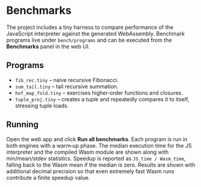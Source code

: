 # Benchmarks

The project includes a tiny harness to compare performance of the JavaScript
interpreter against the generated WebAssembly. Benchmark programs live under
`bench/programs` and can be executed from the **Benchmarks** panel in the web
UI.

## Programs

- `fib_rec.tiny` – naive recursive Fibonacci.
- `sum_tail.tiny` – tail recursive summation.
- `hof_map_fold.tiny` – exercises higher‑order functions and closures.
- `tuple_proj.tiny` – creates a tuple and repeatedly compares it to itself,
  stressing tuple loads.

## Running

Open the web app and click **Run all benchmarks**. Each program is run in both
engines with a warm‑up phase. The median execution time for the JS interpreter
and the compiled Wasm module are shown along with min/mean/stdev statistics.
Speedup is reported as `JS_time / Wasm_time`, falling back to the Wasm mean if
the median is zero. Results are shown with additional decimal precision so that
even extremely fast Wasm runs contribute a finite speedup value.
